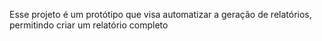 Esse projeto é um protótipo que visa automatizar a geração de relatórios, permitindo criar um relatório completo
